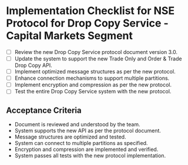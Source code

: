 # Implementation Checklist for NSE Protocol for Drop Copy Service - Capital Markets Segment

- [ ] Review the new Drop Copy Service protocol document version 3.0.
- [ ] Update the system to support the new Trade Only and Order & Trade Drop Copy API.
- [ ] Implement optimized message structures as per the new protocol.
- [ ] Enhance connection mechanisms to support multiple partitions.
- [ ] Implement encryption and compression as per the new protocol.
- [ ] Test the entire Drop Copy Service system with the new protocol.

## Acceptance Criteria
- Document is reviewed and understood by the team.
- System supports the new API as per the protocol document.
- Message structures are optimized and tested.
- System can connect to multiple partitions as specified.
- Encryption and compression are implemented and verified.
- System passes all tests with the new protocol implementation.
